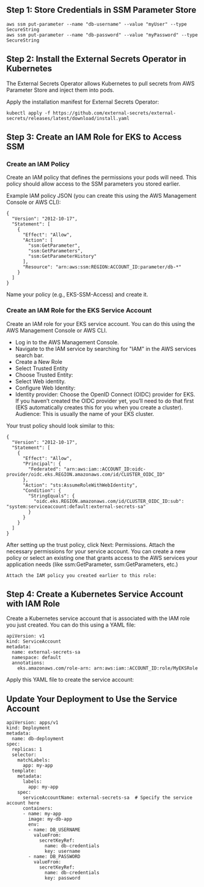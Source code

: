 ## Step 1: Store Credentials in SSM Parameter Store
```
aws ssm put-parameter --name "db-username" --value "myUser" --type SecureString
aws ssm put-parameter --name "db-password" --value "myPassword" --type SecureString
```
## Step 2: Install the External Secrets Operator in Kubernetes
The External Secrets Operator allows Kubernetes to pull secrets from AWS Parameter Store and inject them into pods.

Apply the installation manifest for External Secrets Operator:
```
kubectl apply -f https://github.com/external-secrets/external-secrets/releases/latest/download/install.yaml
```
## Step 3: Create an IAM Role for EKS to Access SSM

### Create an IAM Policy
Create an IAM policy that defines the permissions your pods will need. This policy should allow access to the SSM parameters you stored earlier.

Example IAM policy JSON (you can create this using the AWS Management Console or AWS CLI):
```
{
  "Version": "2012-10-17",
  "Statement": [
    {
      "Effect": "Allow",
      "Action": [
        "ssm:GetParameter",
        "ssm:GetParameters",
        "ssm:GetParameterHistory"
      ],
      "Resource": "arn:aws:ssm:REGION:ACCOUNT_ID:parameter/db-*"
    }
  ]
}
```
Name your policy (e.g., EKS-SSM-Access) and create it.
### Create an IAM Role for the EKS Service Account
Create an IAM role for your EKS service account. You can do this using the AWS Management Console or AWS CLI.
* Log in to the AWS Management Console.
* Navigate to the IAM service by searching for "IAM" in the AWS services search bar.
* Create a New Role
* Select Trusted Entity
* Choose Trusted Entity:
* Select Web identity.
* Configure Web Identity:
* Identity provider: Choose the OpenID Connect (OIDC) provider for EKS. If you haven’t created the OIDC provider yet, you’ll need to do that first (EKS automatically creates this for you when you create a cluster).
Audience: This is usually the name of your EKS cluster.

Your trust policy should look similar to this:
```
{
  "Version": "2012-10-17",
  "Statement": [
    {
      "Effect": "Allow",
      "Principal": {
        "Federated": "arn:aws:iam::ACCOUNT_ID:oidc-provider/oidc.eks.REGION.amazonaws.com/id/CLUSTER_OIDC_ID"
      },
      "Action": "sts:AssumeRoleWithWebIdentity",
      "Condition": {
        "StringEquals": {
          "oidc.eks.REGION.amazonaws.com/id/CLUSTER_OIDC_ID:sub": "system:serviceaccount:default:external-secrets-sa"
        }
      }
    }
  ]
}
```
After setting up the trust policy, click Next: Permissions.
Attach the necessary permissions for your service account. You can create a new policy or select an existing one that grants access to the AWS services your application needs (like ssm:GetParameter, ssm:GetParameters, etc.)

```Attach the IAM policy you created earlier to this role:```

## Step 4: Create a Kubernetes Service Account with IAM Role

Create a Kubernetes service account that is associated with the IAM role you just created. You can do this using a YAML file:
```
apiVersion: v1
kind: ServiceAccount
metadata:
  name: external-secrets-sa
  namespace: default
  annotations:
    eks.amazonaws.com/role-arn: arn:aws:iam::ACCOUNT_ID:role/MyEKSRole
```
Apply this YAML file to create the service account:

## Update Your Deployment to Use the Service Account

```
apiVersion: apps/v1
kind: Deployment
metadata:
  name: db-deployment
spec:
  replicas: 1
  selector:
    matchLabels:
      app: my-app
  template:
    metadata:
      labels:
        app: my-app
    spec:
      serviceAccountName: external-secrets-sa  # Specify the service account here
      containers:
      - name: my-app
        image: my-db-app
        env:
        - name: DB_USERNAME
          valueFrom:
            secretKeyRef:
              name: db-credentials
              key: username
        - name: DB_PASSWORD
          valueFrom:
            secretKeyRef:
              name: db-credentials
              key: password

```



